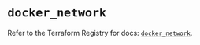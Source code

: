 # `docker_network`

Refer to the Terraform Registry for docs: [`docker_network`](https://registry.terraform.io/providers/kreuzwerker/docker/3.2.0/docs/resources/network).
